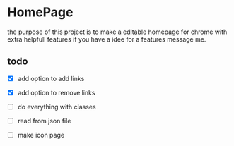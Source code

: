# HomePage
the purpose of this project is to make a editable homepage for chrome with extra helpfull features
if you have a idee for a features message me.

## todo
- [X] add option to add links 
- [X] add option to remove links
- [ ] do everything with classes
- [ ] read from json file
- [ ] make icon page 

